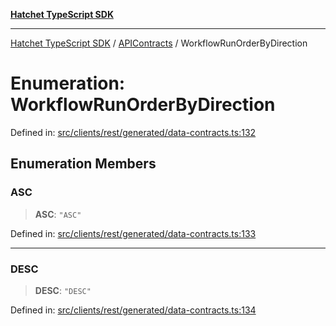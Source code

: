 [**Hatchet TypeScript SDK**](../../../../README.md)

***

[Hatchet TypeScript SDK](../../../../README.md) / [APIContracts](../README.md) / WorkflowRunOrderByDirection

# Enumeration: WorkflowRunOrderByDirection

Defined in: [src/clients/rest/generated/data-contracts.ts:132](https://github.com/hatchet-dev/hatchet/blob/0288a24f2e9f14787135b399bd47182f4d1260d9/sdks/typescript/src/clients/rest/generated/data-contracts.ts#L132)

## Enumeration Members

### ASC

> **ASC**: `"ASC"`

Defined in: [src/clients/rest/generated/data-contracts.ts:133](https://github.com/hatchet-dev/hatchet/blob/0288a24f2e9f14787135b399bd47182f4d1260d9/sdks/typescript/src/clients/rest/generated/data-contracts.ts#L133)

***

### DESC

> **DESC**: `"DESC"`

Defined in: [src/clients/rest/generated/data-contracts.ts:134](https://github.com/hatchet-dev/hatchet/blob/0288a24f2e9f14787135b399bd47182f4d1260d9/sdks/typescript/src/clients/rest/generated/data-contracts.ts#L134)
